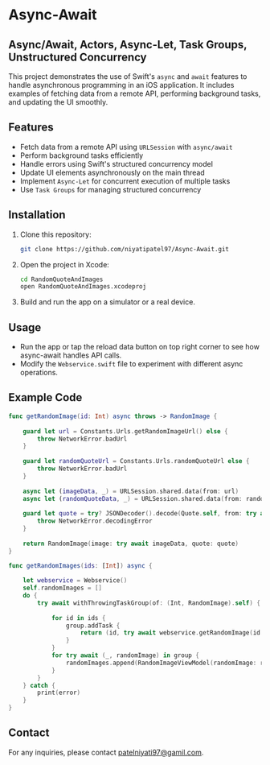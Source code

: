 # Async-Await

## Async/Await, Actors, Async-Let, Task Groups, Unstructured Concurrency

This project demonstrates the use of Swift's `async` and `await` features to handle asynchronous programming in an iOS application. It includes examples of fetching data from a remote API, performing background tasks, and updating the UI smoothly.

## Features
- Fetch data from a remote API using `URLSession` with `async/await`
- Perform background tasks efficiently
- Handle errors using Swift's structured concurrency model
- Update UI elements asynchronously on the main thread
- Implement `Async-Let` for concurrent execution of multiple tasks
- Use `Task Groups` for managing structured concurrency

## Installation
1. Clone this repository:
   ```sh
   git clone https://github.com/niyatipatel97/Async-Await.git
   ```
2. Open the project in Xcode:
   ```sh
   cd RandomQuoteAndImages
   open RandomQuoteAndImages.xcodeproj
   ```
3. Build and run the app on a simulator or a real device.

## Usage
- Run the app or tap the reload data button on top right corner to see how async-await handles API calls.
- Modify the `Webservice.swift` file to experiment with different async operations.

## Example Code
```swift
func getRandomImage(id: Int) async throws -> RandomImage {
    
    guard let url = Constants.Urls.getRandomImageUrl() else {
        throw NetworkError.badUrl
    }
    
    guard let randomQuoteUrl = Constants.Urls.randomQuoteUrl else {
        throw NetworkError.badUrl
    }
    
    async let (imageData, _) = URLSession.shared.data(from: url)
    async let (randomQuoteData, _) = URLSession.shared.data(from: randomQuoteUrl)
    
    guard let quote = try? JSONDecoder().decode(Quote.self, from: try await randomQuoteData) else {
        throw NetworkError.decodingError
    }
    
    return RandomImage(image: try await imageData, quote: quote)
}
```

```swift
func getRandomImages(ids: [Int]) async {
        
    let webservice = Webservice()
    self.randomImages = []
    do {
        try await withThrowingTaskGroup(of: (Int, RandomImage).self) { group in
            
            for id in ids {
                group.addTask {
                    return (id, try await webservice.getRandomImage(id: id))
                }
            }
            for try await (_, randomImage) in group {
                randomImages.append(RandomImageViewModel(randomImage: randomImage))
            }
        }
    } catch {
        print(error)
    }
}
```

## Contact
For any inquiries, please contact [patelniyati97@gamil.com](mailto:patelniyati97@gamil.com).
